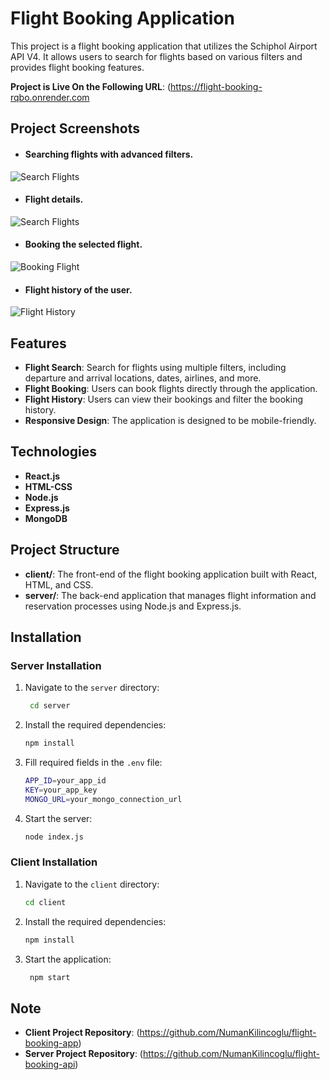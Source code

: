# Flight Booking Application

This project is a flight booking application that utilizes the Schiphol Airport API V4. It allows users to search for flights based on various filters and provides flight booking features.

**Project is Live On the Following URL**: (https://flight-booking-rqbo.onrender.com

## Project Screenshots
- #### Searching flights with advanced filters.


![Search Flights](https://i.imgur.com/lhZcRv6.jpeg)


- #### Flight details.


![Search Flights](https://i.imgur.com/5AMBtUs.jpeg)


- #### Booking the selected flight.

  
![Booking Flight](https://i.imgur.com/1WH9dIY.jpeg)


- #### Flight history of the user.


![Flight History](https://i.imgur.com/HjlS4zi.jpeg)

## Features

- **Flight Search**: Search for flights using multiple filters, including departure and arrival locations, dates, airlines, and more.
- **Flight Booking**: Users can book flights directly through the application.
- **Flight History**: Users can view their bookings and filter the booking history.
- **Responsive Design**: The application is designed to be mobile-friendly.

## Technologies

-   **React.js**
-   **HTML-CSS**
-   **Node.js**
-   **Express.js**
-   **MongoDB**


## Project Structure

- **client/**: The front-end of the flight booking application built with React, HTML, and CSS.
- **server/**: The back-end application that manages flight information and reservation processes using Node.js and Express.js.

## Installation

### Server Installation

1. Navigate to the `server` directory:
   ```bash
    cd server
    ```
2. Install the required dependencies:
    ```bash
    npm install
    ```

3. Fill required fields in the `.env` file:
    ```bash
    APP_ID=your_app_id
    KEY=your_app_key
    MONGO_URL=your_mongo_connection_url
    ```
    
4. Start the server:
     ```bash
    node index.js
    ```

### Client Installation
1. Navigate to the `client` directory:
    ```bash
    cd client
    ```

2. Install the required dependencies:
    ```bash
    npm install
    ```
3. Start the application:
   ```bash
    npm start
    ```

## Note
- **Client Project Repository**: (https://github.com/NumanKilincoglu/flight-booking-app)
- **Server Project Repository**: (https://github.com/NumanKilincoglu/flight-booking-api)
   
